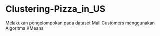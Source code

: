 # Clustering-Pizza_in_US
Melakukan pengelompokan pada dataset Mall Customers menggunakan Algoritma KMeans

